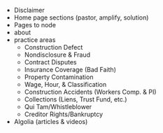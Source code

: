 - Disclaimer
- Home page sections (pastor, amplify, solution)
- Pages to node
- about
- practice areas
    - Construction Defect
    - Nondisclosure & Fraud
    - Contract Disputes
    - Insurance Coverage (Bad Faith)
    - Property Contamination
    - Wage, Hour, & Classification
    - Construction Accidents (Workers Comp. & PI)
    - Collections (Liens, Trust Fund, etc.)
    - Qui Tam/Whistleblower
    - Creditor Rights/Bankruptcy
- Algolia (articles & videos)